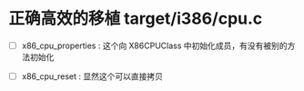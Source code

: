 # 正确高效的移植 target/i386/cpu.c

- [ ] x86_cpu_properties : 这个向 X86CPUClass 中初始化成员，有没有被别的方法初始化

- [ ] x86_cpu_reset : 显然这个可以直接拷贝

